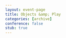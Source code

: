 ```yaml
---
layout: event-page
title: Objects &amp; Play
categories: [archive]
conference: false
stub: true
---
```





